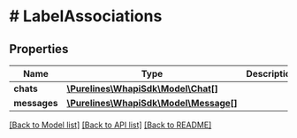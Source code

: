 # # LabelAssociations

## Properties

Name | Type | Description | Notes
------------ | ------------- | ------------- | -------------
**chats** | [**\Purelines\WhapiSdk\Model\Chat[]**](Chat.md) |  | [optional]
**messages** | [**\Purelines\WhapiSdk\Model\Message[]**](Message.md) |  | [optional]

[[Back to Model list]](../../README.md#models) [[Back to API list]](../../README.md#endpoints) [[Back to README]](../../README.md)
